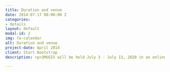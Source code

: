 ```yaml
---
title: Duration and venue
date: 2014-07-17 00:00:00 Z
categories:
- details
layout: default
modal-id: 2
img: fa-calendar
alt: Duration and venue
project-date: April 2014
client: Start Bootstrap
description: <p>3MUGIS will be held July 3 - July 13, 2020 in an online format. It will use ZOOM platform for running the summer school. All participants are invited to download ZOOM and get ZOOM account at <a href="https://ecc20.zoom.us/download">ZOOM website</a>.</p><p>The school rooms will be open during lectures and workshops according to the 3MUGIS program. The links to the rooms and the materials will be sent by e-mail to the registered participants.</p>

---
```


